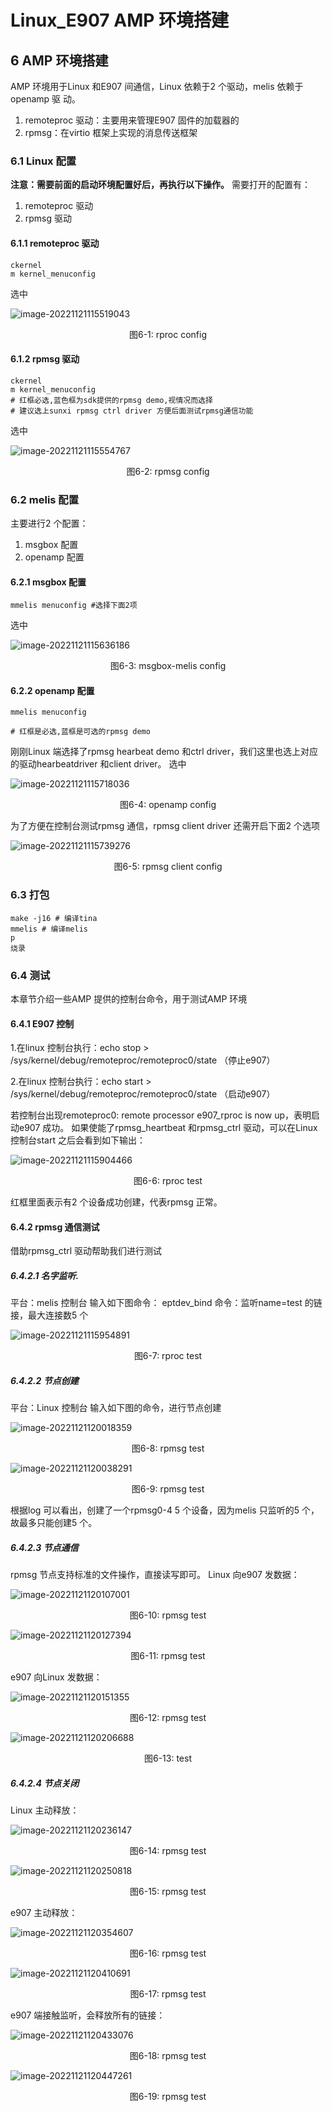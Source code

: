# Linux_E907 AMP 环境搭建
## 6 AMP 环境搭建

AMP 环境用于Linux 和E907 间通信，Linux 依赖于2 个驱动，melis 依赖于openamp 驱
动。
1. remoteproc 驱动：主要用来管理E907 固件的加载器的
2. rpmsg：在virtio 框架上实现的消息传送框架

### 6.1 Linux 配置

**注意：需要前面的启动环境配置好后，再执行以下操作。**
需要打开的配置有：

1. remoteproc 驱动
2. rpmsg 驱动

#### 6.1.1 remoteproc 驱动

```
ckernel
m kernel_menuconfig
```

选中

![image-20221121115519043](${media}/image-20221121115519043.png)

<center>图6-1: rproc config</center>

#### 6.1.2 rpmsg 驱动

```
ckernel
m kernel_menuconfig
# 红框必选,蓝色框为sdk提供的rpmsg demo,视情况而选择
# 建议选上sunxi rpmsg ctrl driver 方便后面测试rpmsg通信功能
```

选中

![image-20221121115554767](${media}/image-20221121115554767.png)

<center>图6-2: rpmsg config</center>

### 6.2 melis 配置

主要进行2 个配置：
1. msgbox 配置
2. openamp 配置

#### 6.2.1 msgbox 配置

```
mmelis menuconfig #选择下面2项
```


选中

![image-20221121115636186](${media}/image-20221121115636186.png)

<center>图6-3: msgbox-melis config</center>

#### 6.2.2 openamp 配置

```
mmelis menuconfig

# 红框是必选,蓝框是可选的rpmsg demo
```

刚刚Linux 端选择了rpmsg hearbeat demo 和ctrl driver，我们这里也选上对应的驱动hearbeatdriver 和client driver。
选中

![image-20221121115718036](${media}/image-20221121115718036.png)

<center>图6-4: openamp config</center>

为了方便在控制台测试rpmsg 通信，rpmsg client driver 还需开启下面2 个选项

![image-20221121115739276](${media}/image-20221121115739276.png)

<center>图6-5: rpmsg client config</center>

### 6.3 打包

```
make -j16 # 编译tina
mmelis # 编译melis
p
烧录
```

### 6.4 测试

本章节介绍一些AMP 提供的控制台命令，用于测试AMP 环境

#### 6.4.1 E907 控制

1.在linux 控制台执行：echo stop > /sys/kernel/debug/remoteproc/remoteproc0/state
（停止e907）

2.在linux 控制台执行：echo start > /sys/kernel/debug/remoteproc/remoteproc0/state
（启动e907）

若控制台出现remoteproc0: remote processor e907_rproc is now up，表明启动e907 成功。
如果使能了rpmsg_heartbeat 和rpmsg_ctrl 驱动，可以在Linux 控制台start 之后会看到如下输出：

![image-20221121115904466](${media}/image-20221121115904466.png)

<center>图6-6: rproc test</center>

红框里面表示有2 个设备成功创建，代表rpmsg 正常。

#### 6.4.2 rpmsg 通信测试

借助rpmsg_ctrl 驱动帮助我们进行测试

##### 6.4.2.1 名字监听.

平台：melis 控制台
输入如下图命令：
eptdev_bind 命令：监听name=test 的链接，最大连接数5 个

![image-20221121115954891](${media}/image-20221121115954891.png)

<center>图6-7: rproc test</center>

##### 6.4.2.2 节点创建

平台：Linux 控制台
输入如下图的命令，进行节点创建

![image-20221121120018359](${media}/image-20221121120018359.png)

<center>图6-8: rpmsg test</center>

![image-20221121120038291](${media}/image-20221121120038291.png)

<center>图6-9: rpmsg test</center>

根据log 可以看出，创建了一个rpmsg0-4 5 个设备，因为melis 只监听的5 个，故最多只能创建5 个。



##### 6.4.2.3 节点通信

rpmsg 节点支持标准的文件操作，直接读写即可。
Linux 向e907 发数据：

![image-20221121120107001](${media}/image-20221121120107001.png)

<center>图6-10: rpmsg test</center>

![image-20221121120127394](${media}/image-20221121120127394.png)

<center>图6-11: rpmsg test</center>

e907 向Linux 发数据：

![image-20221121120151355](${media}/image-20221121120151355.png)

<center>图6-12: rpmsg test</center>

![image-20221121120206688](${media}/image-20221121120206688.png)

<center>图6-13: test</center>

##### 6.4.2.4 节点关闭

Linux 主动释放：

![image-20221121120236147](${media}/image-20221121120236147.png)

<center>图6-14: rpmsg test</center>

![image-20221121120250818](${media}/image-20221121120250818.png)

<center>图6-15: rpmsg test</center>

e907 主动释放：

![image-20221121120354607](${media}/image-20221121120354607.png)

<center>图6-16: rpmsg test</center>

![image-20221121120410691](${media}/image-20221121120410691.png)

<center>图6-17: rpmsg test</center>

e907 端接触监听，会释放所有的链接：

![image-20221121120433076](${media}/image-20221121120433076.png)

<center>图6-18: rpmsg test</center>

![image-20221121120447261](${media}/image-20221121120447261.png)

<center>图6-19: rpmsg test</center>
